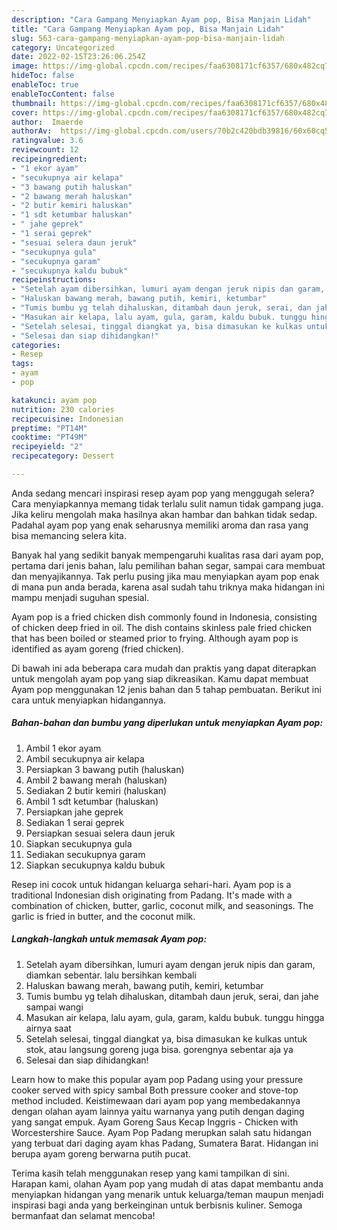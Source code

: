 ```yaml
---
description: "Cara Gampang Menyiapkan Ayam pop, Bisa Manjain Lidah"
title: "Cara Gampang Menyiapkan Ayam pop, Bisa Manjain Lidah"
slug: 563-cara-gampang-menyiapkan-ayam-pop-bisa-manjain-lidah
category: Uncategorized
date: 2022-02-15T23:26:06.254Z
image: https://img-global.cpcdn.com/recipes/faa6308171cf6357/680x482cq70/ayam-pop-foto-resep-utama.jpg
hideToc: false
enableToc: true
enableTocContent: false
thumbnail: https://img-global.cpcdn.com/recipes/faa6308171cf6357/680x482cq70/ayam-pop-foto-resep-utama.jpg
cover: https://img-global.cpcdn.com/recipes/faa6308171cf6357/680x482cq70/ayam-pop-foto-resep-utama.jpg
author:  Imaerde
authorAv:  https://img-global.cpcdn.com/users/70b2c420bdb39816/60x60cq50/avatar.jpg
ratingvalue: 3.6
reviewcount: 12
recipeingredient:
- "1 ekor ayam"
- "secukupnya air kelapa"
- "3 bawang putih haluskan"
- "2 bawang merah haluskan"
- "2 butir kemiri haluskan"
- "1 sdt ketumbar haluskan"
- " jahe geprek"
- "1 serai geprek"
- "sesuai selera daun jeruk"
- "secukupnya gula"
- "secukupnya garam"
- "secukupnya kaldu bubuk"
recipeinstructions:
- "Setelah ayam dibersihkan, lumuri ayam dengan jeruk nipis dan garam, diamkan sebentar. lalu bersihkan kembali"
- "Haluskan bawang merah, bawang putih, kemiri, ketumbar"
- "Tumis bumbu yg telah dihaluskan, ditambah daun jeruk, serai, dan jahe sampai wangi"
- "Masukan air kelapa, lalu ayam, gula, garam, kaldu bubuk. tunggu hingga airnya saat"
- "Setelah selesai, tinggal diangkat ya, bisa dimasukan ke kulkas untuk stok, atau langsung goreng juga bisa. gorengnya sebentar aja ya"
- "Selesai dan siap dihidangkan!"
categories:
- Resep
tags:
- ayam
- pop

katakunci: ayam pop 
nutrition: 230 calories
recipecuisine: Indonesian
preptime: "PT14M"
cooktime: "PT49M"
recipeyield: "2"
recipecategory: Dessert

---
```



Anda sedang mencari inspirasi resep ayam pop yang menggugah selera? Cara menyiapkannya memang tidak terlalu sulit namun tidak gampang juga. Jika keliru mengolah maka hasilnya akan hambar dan bahkan tidak sedap. Padahal ayam pop yang enak seharusnya memiliki aroma dan rasa yang bisa memancing selera kita.


Banyak hal yang sedikit banyak mempengaruhi kualitas rasa dari ayam pop, pertama dari jenis bahan, lalu pemilihan bahan segar, sampai cara membuat dan menyajikannya. Tak perlu pusing jika mau menyiapkan ayam pop enak di mana pun anda berada, karena asal sudah tahu triknya maka hidangan ini mampu menjadi suguhan spesial.

Ayam pop is a fried chicken dish commonly found in Indonesia, consisting of chicken deep fried in oil. The dish contains skinless pale fried chicken that has been boiled or steamed prior to frying. Although ayam pop is identified as ayam goreng (fried chicken).


Di bawah ini ada beberapa cara mudah dan praktis yang dapat diterapkan untuk mengolah ayam pop yang siap dikreasikan. Kamu dapat membuat Ayam pop menggunakan 12 jenis bahan dan 5 tahap pembuatan. Berikut ini cara untuk menyiapkan hidangannya.

<!--inarticleads1-->

##### Bahan-bahan dan bumbu yang diperlukan untuk menyiapkan Ayam pop:

1. Ambil 1 ekor ayam
1. Ambil secukupnya air kelapa
1. Persiapkan 3 bawang putih (haluskan)
1. Ambil 2 bawang merah (haluskan)
1. Sediakan 2 butir kemiri (haluskan)
1. Ambil 1 sdt ketumbar (haluskan)
1. Persiapkan  jahe geprek
1. Sediakan 1 serai geprek
1. Persiapkan sesuai selera daun jeruk
1. Siapkan secukupnya gula
1. Sediakan secukupnya garam
1. Siapkan secukupnya kaldu bubuk


Resep ini cocok untuk hidangan keluarga sehari-hari. Ayam pop is a traditional Indonesian dish originating from Padang. It&#39;s made with a combination of chicken, butter, garlic, coconut milk, and seasonings. The garlic is fried in butter, and the coconut milk. 

<!--inarticleads2-->

##### Langkah-langkah untuk memasak Ayam pop:

1. Setelah ayam dibersihkan, lumuri ayam dengan jeruk nipis dan garam, diamkan sebentar. lalu bersihkan kembali
1. Haluskan bawang merah, bawang putih, kemiri, ketumbar
1. Tumis bumbu yg telah dihaluskan, ditambah daun jeruk, serai, dan jahe sampai wangi
1. Masukan air kelapa, lalu ayam, gula, garam, kaldu bubuk. tunggu hingga airnya saat
1. Setelah selesai, tinggal diangkat ya, bisa dimasukan ke kulkas untuk stok, atau langsung goreng juga bisa. gorengnya sebentar aja ya
1. Selesai dan siap dihidangkan!

Learn how to make this popular ayam pop Padang using your pressure cooker served with spicy sambal Both pressure cooker and stove-top method included. Keistimewaan dari ayam pop yang membedakannya dengan olahan ayam lainnya yaitu warnanya yang putih dengan daging yang sangat empuk. Ayam Goreng Saus Kecap Inggris - Chicken with Worcestershire Sauce. Ayam Pop Padang merupkan salah satu hidangan yang terbuat dari daging ayam khas Padang, Sumatera Barat. Hidangan ini berupa ayam goreng berwarna putih pucat. 

Terima kasih telah menggunakan resep yang kami tampilkan di sini. Harapan kami, olahan Ayam pop yang mudah di atas dapat membantu anda menyiapkan hidangan yang menarik untuk keluarga/teman maupun menjadi inspirasi bagi anda yang berkeinginan untuk berbisnis kuliner. Semoga bermanfaat dan selamat mencoba!
